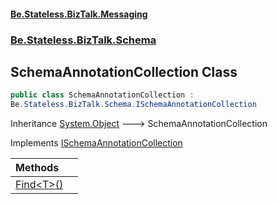 #### [Be.Stateless.BizTalk.Messaging](README.md 'README')
### [Be.Stateless.BizTalk.Schema](Be.Stateless.BizTalk.Schema.md 'Be.Stateless.BizTalk.Schema')

## SchemaAnnotationCollection Class

```csharp
public class SchemaAnnotationCollection :
Be.Stateless.BizTalk.Schema.ISchemaAnnotationCollection
```

Inheritance [System.Object](https://docs.microsoft.com/en-us/dotnet/api/System.Object 'System.Object') &#129106; SchemaAnnotationCollection

Implements [ISchemaAnnotationCollection](ISchemaAnnotationCollection.md 'Be.Stateless.BizTalk.Schema.ISchemaAnnotationCollection')

| Methods | |
| :--- | :--- |
| [Find&lt;T&gt;()](SchemaAnnotationCollection.Find_T_().md 'Be.Stateless.BizTalk.Schema.SchemaAnnotationCollection.Find<T>()') | |
